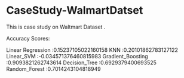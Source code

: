 # CaseStudy-WalmartDatset
This is case study on Waltmart Dataset  .

Accuracy Scores:

Linear Regression :0.15237105022160158
KNN               :0.20101862783127122
Linear_SVM        :-0.034571376460815983
Gradient_Boosting :0.9093821262743614
Decision_Tree     :0.6929379400693525
Random_Forest     :0.7014243104818949
